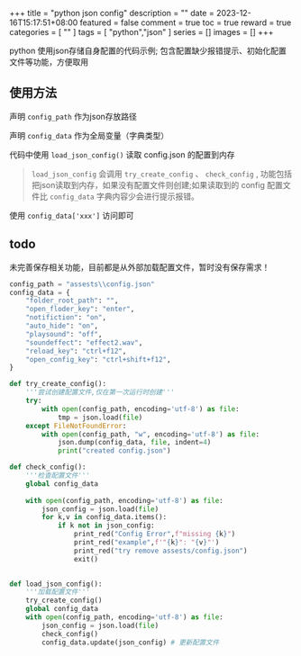 +++
title = "python json config"
description = ""
date = 2023-12-16T15:17:51+08:00
featured = false
comment = true
toc = true
reward = true
categories = [
  ""
]
tags = [
  "python","json"
]
series = []
images = []
+++

python 使用json存储自身配置的代码示例;
包含配置缺少报错提示、初始化配置文件等功能，方便取用

<!--more-->
## 使用方法

声明 `config_path` 作为json存放路径

声明 `config_data` 作为全局变量（字典类型）

代码中使用 `load_json_config()` 读取 config.json 的配置到内存

> `load_json_config` 会调用 `try_create_config` 、  `check_config` , 功能包括把json读取到内存，如果没有配置文件则创建;如果读取到的 config 配置文件比 `config_data` 字典内容少会进行提示报错。

使用 `config_data['xxx']` 访问即可

## todo 
未完善保存相关功能，目前都是从外部加载配置文件，暂时没有保存需求！

```python
config_path = "assests\\config.json"
config_data = {
    "folder_root_path": "",
    "open_floder_key": "enter",
    "notifiction": "on",
    "auto_hide": "on",
    "playsound": "off",
    "soundeffect": "effect2.wav",
    "reload_key": "ctrl+f12",
    "open_config_key": "ctrl+shift+f12",
}

def try_create_config():
    '''尝试创建配置文件,仅在第一次运行时创建'''
    try:
        with open(config_path, encoding='utf-8') as file:
            tmp = json.load(file)
    except FileNotFoundError:
        with open(config_path, "w", encoding='utf-8') as file:
            json.dump(config_data, file, indent=4)
            print("created config.json")

def check_config():
    '''检查配置文件'''
    global config_data
    
    with open(config_path, encoding='utf-8') as file:
        json_config = json.load(file)
        for k,v in config_data.items():
            if k not in json_config:
                print_red("Config Error",f"missing {k}")
                print_red("example",f'"{k}": "{v}"')
                print_red("try remove assests/config.json")
                exit()
        

def load_json_config():
    '''加载配置文件'''
    try_create_config()
    global config_data
    with open(config_path, encoding='utf-8') as file:
        json_config = json.load(file)
        check_config()
        config_data.update(json_config) # 更新配置文件

```
